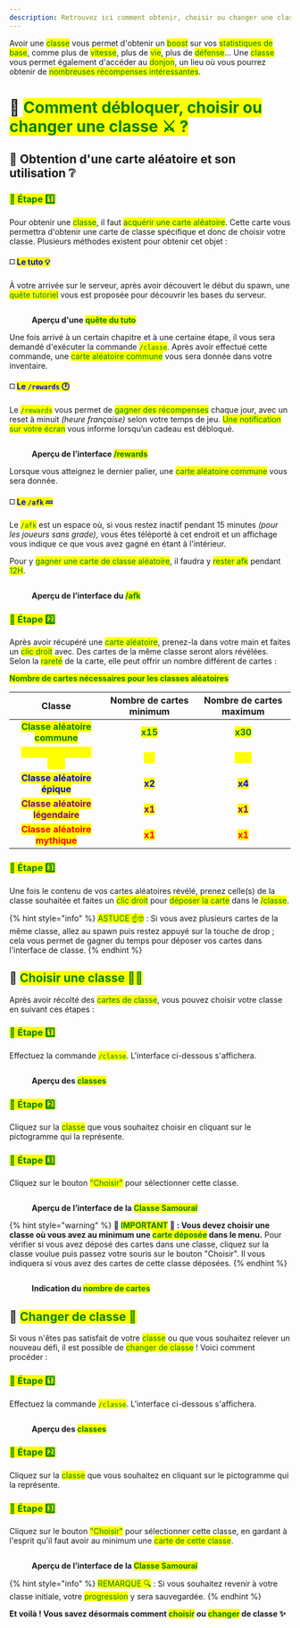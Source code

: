 ```yaml
---
description: Retrouvez ici comment obtenir, choisir ou changer une classe.
---
```


Avoir une <mark style="color:green;">classe</mark> vous permet d'obtenir un <mark style="color:green;">boost</mark> sur vos <mark style="color:green;">statistiques de base</mark>, comme plus de <mark style="color:green;">vitesse</mark>, plus de <mark style="color:green;">vie</mark>, plus de <mark style="color:green;">défense</mark>... Une <mark style="color:green;">classe</mark> vous permet également d'accéder au <mark style="color:green;">donjon</mark>, un lieu où vous pourrez obtenir de <mark style="color:green;">nombreuses récompenses intéressantes</mark>.

# 💠 <mark style="color:green;">Comment débloquer, choisir ou changer une classe ⚔️ ?</mark>

## 🔸 Obtention d'une carte aléatoire et son utilisation ❔

### <mark style="color:green;">🔹 Étape 1️⃣</mark>
Pour obtenir une <mark style="color:green;">classe</mark>, il faut <mark style="color:green;">acquérir une carte aléatoire</mark>. Cette carte vous permettra d'obtenir une carte de classe spécifique et donc de choisir votre classe. Plusieurs méthodes existent pour obtenir cet objet :

#### ◻️ <mark style="color:blue;">Le tuto 💡</mark>
À votre arrivée sur le serveur, après avoir découvert le début du spawn, une <mark style="color:green;">quête tutoriel</mark> vous est proposée pour découvrir les bases du serveur.

<figure><img src="../.gitbook/assets/Tuto_Et_Astuce/Classe/ScoreboardTuto.png" alt=""><figcaption><p><strong>Aperçu d'une <mark style="color:green;">quête du tuto</mark></strong></p></figcaption></figure>

Une fois arrivé à un certain chapitre et à une certaine étape, il vous sera demandé d'exécuter la commande <mark style="color:green;">`/classe`</mark>. Après avoir effectué cette commande, une <mark style="color:green;">carte aléatoire commune</mark> vous sera donnée dans votre inventaire.

#### ◻️ <mark style="color:blue;">Le `/rewards` 🕐</mark>
Le <mark style="color:green;">`/rewards`</mark> vous permet de <mark style="color:green;">gagner des récompenses</mark> chaque jour, avec un reset à minuit _(heure française)_ selon votre temps de jeu. <mark style="color:green;">Une notification sur votre écran</mark> vous informe lorsqu’un cadeau est débloqué.

<figure><img src="../.gitbook/assets/Tuto_Et_Astuce/Argent/InterfaceReward.png" alt=""><figcaption><p><strong>Aperçu de l’interface <mark style="color:green;">/rewards</mark></strong></p></figcaption></figure>

Lorsque vous atteignez le dernier palier, une <mark style="color:green;">carte aléatoire commune</mark> vous sera donnée.

#### ◻️ <mark style="color:blue;">Le `/afk` 💤</mark>
Le <mark style="color:green;">`/afk`</mark> est un espace où, si vous restez inactif pendant 15 minutes _(pour les joueurs sans grade)_, vous êtes téléporté à cet endroit et un affichage vous indique ce que vous avez gagné en étant à l'intérieur. 

Pour y <mark style="color:green;">gagner une carte de classe aléatoire</mark>, il faudra y <mark style="color:green;">rester afk</mark> pendant <mark style="color:green;">12H</mark>.

<figure><img src="../.gitbook/assets/Menu/Interface_Afk.png" alt=""><figcaption><p><strong>Aperçu de l’interface du <mark style="color:green;">/afk</mark></strong></p></figcaption></figure>

### <mark style="color:green;">🔹 Étape 2️⃣</mark>
Après avoir récupéré une <mark style="color:green;">carte aléatoire</mark>, prenez-la dans votre main et faites un <mark style="color:green;">clic droit</mark> avec. Des cartes de la même classe seront alors révélées. Selon la <mark style="color:green;">rareté</mark> de la carte, elle peut offrir un nombre différent de cartes :

<mark style="color:green;">**Nombre de cartes nécessaires pour les classes aléatoires**</mark>

|                               Classe                               |          Nombre de cartes minimum          |          Nombre de cartes maximum          |
| :----------------------------------------------------------------: | :----------------------------------------: | :----------------------------------------: |
| <mark style="color:green;">**Classe aléatoire commune**</mark>     | <mark style="color:green;">**x15**</mark>  | <mark style="color:green;">**x30**</mark>  |
| <mark style="color:yellow;">**Classe aléatoire rare**</mark>       | <mark style="color:yellow;">**x5**</mark>  | <mark style="color:yellow;">**x10**</mark> |
| <mark style="color:blue;">**Classe aléatoire épique**</mark>       | <mark style="color:blue;">**x2**</mark>    | <mark style="color:blue;">**x4**</mark>    |
| <mark style="color:purple;">**Classe aléatoire légendaire**</mark> | <mark style="color:purple;">**x1**</mark>  | <mark style="color:purple;">**x1**</mark>  |
| <mark style="color:red;">**Classe aléatoire mythique**</mark>      | <mark style="color:red;">**x1**</mark>     | <mark style="color:red;">**x1**</mark>     |

### <mark style="color:green;">🔹 Étape 3️⃣</mark>
Une fois le contenu de vos cartes aléatoires révélé, prenez celle(s) de la classe souhaitée et faites un <mark style="color:green;">clic droit</mark> pour <mark style="color:green;">déposer la carte</mark> dans le <mark style="color:green;">/classe</mark>.

{% hint style="info" %}
<mark style="color:green;">ASTUCE ☝🤓</mark> : Si vous avez plusieurs cartes de la même classe, allez au spawn puis restez appuyé sur la touche de drop ; cela vous permet de gagner du temps pour déposer vos cartes dans l'interface de classe.
{% endhint %}

## 🔸 <mark style="color:green;">Choisir une classe 🧝‍♂️</mark>
Après avoir récolté des <mark style="color:green;">cartes de classe</mark>, vous pouvez choisir votre classe en suivant ces étapes :

### <mark style="color:green;">🔹 Étape 1️⃣</mark>
Effectuez la commande <mark style="color:green;">`/classe`</mark>. L'interface ci-dessous s'affichera.

<figure><img src="../.gitbook/assets/Les_Classes/ClassesExistantes.png" alt=""><figcaption><p><strong>Aperçu des <mark style="color:green;">classes</mark></strong></p></figcaption></figure>

### <mark style="color:green;">🔹 Étape 2️⃣</mark>
Cliquez sur la <mark style="color:green;">classe</mark> que vous souhaitez choisir en cliquant sur le pictogramme qui la représente.

### <mark style="color:green;">🔹 Étape 3️⃣</mark>
Cliquez sur le bouton <mark style="color:green;">"Choisir"</mark> pour sélectionner cette classe.

<figure><img src="../.gitbook/assets/Tuto_Et_Astuce/Classe/Choisir.png" alt=""><figcaption><p><strong>Aperçu de l’interface de la <mark style="color:green;">Classe Samouraï</mark></strong></p></figcaption></figure>

{% hint style="warning" %}
**🚨 <mark style="color:green;">IMPORTANT</mark> 🚨 : Vous devez choisir une classe où vous avez au minimum une <mark style="color:green;">carte déposée</mark> dans le menu.** Pour vérifier si vous avez déposé des cartes dans une classe, cliquez sur la classe voulue puis passez votre souris sur le bouton "Choisir". Il vous indiquera si vous avez des cartes de cette classe déposées.
{% endhint %}

<figure><img src="../.gitbook/assets/Tuto_Et_Astuce/Classe/NombreCarte.png" alt=""><figcaption><p><strong>Indication du <mark style="color:green;">nombre de cartes</mark></strong></p></figcaption></figure>

## 🔸 <mark style="color:green;">Changer de classe 🔁</mark>

Si vous n'êtes pas satisfait de votre <mark style="color:green;">classe</mark> ou que vous souhaitez relever un nouveau défi, il est possible de <mark style="color:green;">changer de classe</mark> ! Voici comment procéder :

### <mark style="color:green;">🔹 Étape 1️⃣</mark>
Effectuez la commande <mark style="color:green;">`/classe`</mark>. L'interface ci-dessous s'affichera.

<figure><img src="../.gitbook/assets/Les_Classes/ClassesExistantes.png" alt=""><figcaption><p><strong>Aperçu des <mark style="color:green;">classes</mark></strong></p></figcaption></figure>

### <mark style="color:green;">🔹 Étape 2️⃣</mark>
Cliquez sur la <mark style="color:green;">classe</mark> que vous souhaitez en cliquant sur le pictogramme qui la représente.

### <mark style="color:green;">🔹 Étape 3️⃣</mark>
Cliquez sur le bouton <mark style="color:green;">"Choisir"</mark> pour sélectionner cette classe, en gardant à l'esprit qu'il faut avoir au minimum une <mark style="color:green;">carte de cette classe</mark>.

<figure><img src="../.gitbook/assets/Tuto_Et_Astuce/Classe/Choisir.png" alt=""><figcaption><p><strong>Aperçu de l’interface de la <mark style="color:green;">Classe Samouraï</mark></strong></p></figcaption></figure>

{% hint style="info" %}
<mark style="color:green;">REMARQUE 🔍</mark> : Si vous souhaitez revenir à votre classe initiale, votre <mark style="color:green;">progression</mark> y sera sauvegardée.
{% endhint %}

**Et voilà ! Vous savez désormais comment <mark style="color:green;">choisir</mark> ou <mark style="color:green;">changer</mark> de classe ✨**



